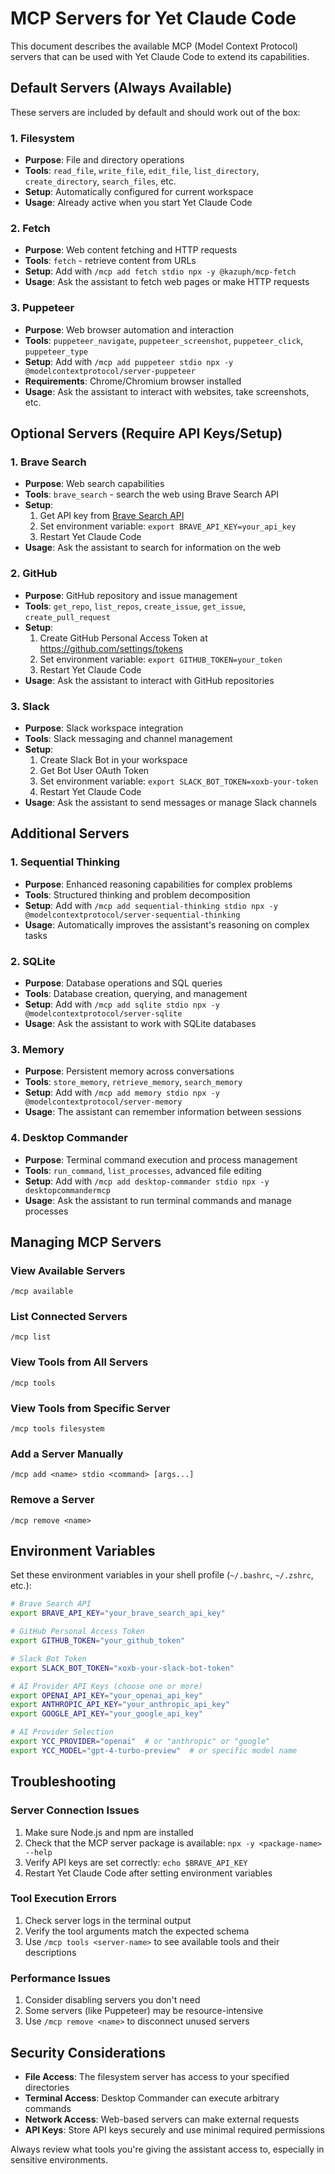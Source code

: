 # MCP Servers for Yet Claude Code

This document describes the available MCP (Model Context Protocol) servers that can be used with Yet Claude Code to extend its capabilities.

## Default Servers (Always Available)

These servers are included by default and should work out of the box:

### 1. Filesystem
- **Purpose**: File and directory operations
- **Tools**: `read_file`, `write_file`, `edit_file`, `list_directory`, `create_directory`, `search_files`, etc.
- **Setup**: Automatically configured for current workspace
- **Usage**: Already active when you start Yet Claude Code

### 2. Fetch
- **Purpose**: Web content fetching and HTTP requests
- **Tools**: `fetch` - retrieve content from URLs
- **Setup**: Add with `/mcp add fetch stdio npx -y @kazuph/mcp-fetch`
- **Usage**: Ask the assistant to fetch web pages or make HTTP requests

### 3. Puppeteer
- **Purpose**: Web browser automation and interaction
- **Tools**: `puppeteer_navigate`, `puppeteer_screenshot`, `puppeteer_click`, `puppeteer_type`
- **Setup**: Add with `/mcp add puppeteer stdio npx -y @modelcontextprotocol/server-puppeteer`
- **Requirements**: Chrome/Chromium browser installed
- **Usage**: Ask the assistant to interact with websites, take screenshots, etc.

## Optional Servers (Require API Keys/Setup)

### 1. Brave Search
- **Purpose**: Web search capabilities
- **Tools**: `brave_search` - search the web using Brave Search API
- **Setup**:
  1. Get API key from [Brave Search API](https://api.search.brave.com/)
  2. Set environment variable: `export BRAVE_API_KEY=your_api_key`
  3. Restart Yet Claude Code
- **Usage**: Ask the assistant to search for information on the web

### 2. GitHub
- **Purpose**: GitHub repository and issue management
- **Tools**: `get_repo`, `list_repos`, `create_issue`, `get_issue`, `create_pull_request`
- **Setup**:
  1. Create GitHub Personal Access Token at https://github.com/settings/tokens
  2. Set environment variable: `export GITHUB_TOKEN=your_token`
  3. Restart Yet Claude Code
- **Usage**: Ask the assistant to interact with GitHub repositories

### 3. Slack
- **Purpose**: Slack workspace integration
- **Tools**: Slack messaging and channel management
- **Setup**:
  1. Create Slack Bot in your workspace
  2. Get Bot User OAuth Token
  3. Set environment variable: `export SLACK_BOT_TOKEN=xoxb-your-token`
  4. Restart Yet Claude Code
- **Usage**: Ask the assistant to send messages or manage Slack channels

## Additional Servers

### 1. Sequential Thinking
- **Purpose**: Enhanced reasoning capabilities for complex problems
- **Tools**: Structured thinking and problem decomposition
- **Setup**: Add with `/mcp add sequential-thinking stdio npx -y @modelcontextprotocol/server-sequential-thinking`
- **Usage**: Automatically improves the assistant's reasoning on complex tasks

### 2. SQLite
- **Purpose**: Database operations and SQL queries
- **Tools**: Database creation, querying, and management
- **Setup**: Add with `/mcp add sqlite stdio npx -y @modelcontextprotocol/server-sqlite`
- **Usage**: Ask the assistant to work with SQLite databases

### 3. Memory
- **Purpose**: Persistent memory across conversations
- **Tools**: `store_memory`, `retrieve_memory`, `search_memory`
- **Setup**: Add with `/mcp add memory stdio npx -y @modelcontextprotocol/server-memory`
- **Usage**: The assistant can remember information between sessions

### 4. Desktop Commander
- **Purpose**: Terminal command execution and process management
- **Tools**: `run_command`, `list_processes`, advanced file editing
- **Setup**: Add with `/mcp add desktop-commander stdio npx -y desktopcommandermcp`
- **Usage**: Ask the assistant to run terminal commands and manage processes

## Managing MCP Servers

### View Available Servers
```
/mcp available
```

### List Connected Servers
```
/mcp list
```

### View Tools from All Servers
```
/mcp tools
```

### View Tools from Specific Server
```
/mcp tools filesystem
```

### Add a Server Manually
```
/mcp add <name> stdio <command> [args...]
```

### Remove a Server
```
/mcp remove <name>
```

## Environment Variables

Set these environment variables in your shell profile (`~/.bashrc`, `~/.zshrc`, etc.):

```bash
# Brave Search API
export BRAVE_API_KEY="your_brave_search_api_key"

# GitHub Personal Access Token
export GITHUB_TOKEN="your_github_token"

# Slack Bot Token
export SLACK_BOT_TOKEN="xoxb-your-slack-bot-token"

# AI Provider API Keys (choose one or more)
export OPENAI_API_KEY="your_openai_api_key"
export ANTHROPIC_API_KEY="your_anthropic_api_key"
export GOOGLE_API_KEY="your_google_api_key"

# AI Provider Selection
export YCC_PROVIDER="openai"  # or "anthropic" or "google"
export YCC_MODEL="gpt-4-turbo-preview"  # or specific model name
```

## Troubleshooting

### Server Connection Issues
1. Make sure Node.js and npm are installed
2. Check that the MCP server package is available: `npx -y <package-name> --help`
3. Verify API keys are set correctly: `echo $BRAVE_API_KEY`
4. Restart Yet Claude Code after setting environment variables

### Tool Execution Errors
1. Check server logs in the terminal output
2. Verify the tool arguments match the expected schema
3. Use `/mcp tools <server-name>` to see available tools and their descriptions

### Performance Issues
1. Consider disabling servers you don't need
2. Some servers (like Puppeteer) may be resource-intensive
3. Use `/mcp remove <name>` to disconnect unused servers

## Security Considerations

- **File Access**: The filesystem server has access to your specified directories
- **Terminal Access**: Desktop Commander can execute arbitrary commands
- **Network Access**: Web-based servers can make external requests
- **API Keys**: Store API keys securely and use minimal required permissions

Always review what tools you're giving the assistant access to, especially in sensitive environments.
